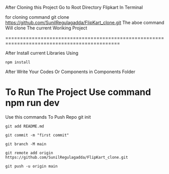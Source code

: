 After Cloning this Project Go to Root Directory Flipkart In Terminal 

for cloning command 
    git clone https://github.com/SunilRegulagadda/FlipKart_clone.git
The aboe command Will clone The current Woriking Project

=============================================================================================

After Install current Libraries Using 
    
    npm install

After Write Your Codes Or Components in Components Folder

To Run The Project Use command 
    npm run dev
============================================================================================

Use this commands To Push Repo 
    git init
    
    git add README.md
    
    git commit -m "first commit"
    
    git branch -M main
    
    git remote add origin https://github.com/SunilRegulagadda/FlipKart_clone.git
    
    git push -u origin main
